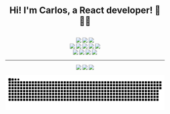 
<h1 align='center'> Hi! I'm Carlos, a React developer! 🎨👨‍💻 </h1> <br>


<div align='center'>
  <img src="https://cdn.jsdelivr.net/gh/devicons/devicon/icons/python/python-original.svg" width='40'/>
  <img src="https://cdn.jsdelivr.net/gh/devicons/devicon/icons/javascript/javascript-original.svg" width='40' /> 
  <img src="https://cdn.jsdelivr.net/gh/devicons/devicon/icons/java/java-original.svg" width='40' / <br><br>
  <img src="https://cdn.jsdelivr.net/gh/devicons/devicon/icons/html5/html5-original.svg" width='40' />
  <img src="https://cdn.jsdelivr.net/gh/devicons/devicon/icons/css3/css3-original.svg" width='40'/>
  <img src="https://cdn.jsdelivr.net/gh/devicons/devicon/icons/react/react-original.svg" width='40'/>
  <img src="https://cdn.jsdelivr.net/gh/devicons/devicon/icons/sass/sass-original.svg" width='40'/>
  <img src="https://cdn.jsdelivr.net/gh/devicons/devicon/icons/bootstrap/bootstrap-plain.svg" width='40' /> <br>
  <img src="https://cdn.jsdelivr.net/gh/devicons/devicon/icons/figma/figma-original.svg" width='40' />
  <img src="https://cdn.jsdelivr.net/gh/devicons/devicon/icons/visualstudio/visualstudio-plain.svg" width='40' />
  <img src="https://cdn.jsdelivr.net/gh/devicons/devicon/icons/photoshop/photoshop-plain.svg" width='40'/>
  <img src="https://cdn.jsdelivr.net/gh/devicons/devicon/icons/git/git-plain.svg" width='40'/>
</div>


<hr>



<div align='center'>
 <a href= "mailto:cvitor586@gmail.com" target="_blank" rel="noopener noreferrer"><img src="https://img.shields.io/badge/Gmail-D14836?style=for-the-badge&logo=gmail&logoColor=white" height='40'  /></a> 
 <a href="https://www.linkedin.com/in/cv1tor/" target="_blank" rel="noopener noreferrer"><img src="https://img.shields.io/badge/LinkedIn-0077B5?style=for-the-badge&logo=linkedin&logoColor=white" height="40"  /></a>  
 <a href="https://api.whatsapp.com/send?l=pt-BR&phone=5584988570494&text=Ol%C3%A1%2C%20Carlos!" target="_blank" rel="noopener noreferrer"><img src="https://img.shields.io/badge/WhatsApp-25D366?style=for-the-badge&logo=whatsapp&logoColor=white" height="40"  /></a> 
  
  ![Snake animation](https://github.com/CV1tor/CV1tor/blob/output/github-contribution-grid-snake.svg)
 </div>


 





